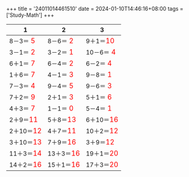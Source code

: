 +++ 
title = '24011014461510' 
date = 2024-01-10T14:46:16+08:00 
tags = ['Study-Math'] 
+++ 

1 | 2 | 3 
-- | -- | -- 
8－3＝<font color=red size=4> 5</font> | 8－6＝<font color=red size=4> 2</font> | 9＋1＝<font color=red size=4>10</font> 
3－1＝<font color=red size=4> 2</font> | 3－2＝<font color=red size=4> 1</font> | 10－6＝<font color=red size=4> 4</font> 
6＋1＝<font color=red size=4> 7</font> | 6－4＝<font color=red size=4> 2</font> | 6－2＝<font color=red size=4> 4</font> 
1＋6＝<font color=red size=4> 7</font> | 4－1＝<font color=red size=4> 3</font> | 9－8＝<font color=red size=4> 1</font> 
7－3＝<font color=red size=4> 4</font> | 9－4＝<font color=red size=4> 5</font> | 9－6＝<font color=red size=4> 3</font> 
7＋2＝<font color=red size=4> 9</font> | 2＋1＝<font color=red size=4> 3</font> | 5＋1＝<font color=red size=4> 6</font> 
4＋3＝<font color=red size=4> 7</font> | 1－1＝<font color=red size=4> 0</font> | 5－4＝<font color=red size=4> 1</font> 
2＋9＝<font color=red size=4>11</font> | 5＋8＝<font color=red size=4>13</font> | 6＋10＝<font color=red size=4>16</font> 
2＋10＝<font color=red size=4>12</font> | 4＋7＝<font color=red size=4>11</font> | 10＋2＝<font color=red size=4>12</font> 
3＋10＝<font color=red size=4>13</font> | 7＋9＝<font color=red size=4>16</font> | 3＋9＝<font color=red size=4>12</font> 
11＋3＝<font color=red size=4>14</font> | 13＋3＝<font color=red size=4>16</font> | 19＋1＝<font color=red size=4>20</font> 
14＋2＝<font color=red size=4>16</font> | 15＋1＝<font color=red size=4>16</font> | 17＋3＝<font color=red size=4>20</font> 

